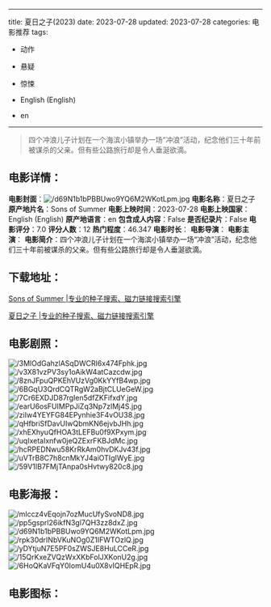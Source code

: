 
---
title: 夏日之子(2023)
date: 2023-07-28
updated: 2023-07-28
categories: 电影推荐
tags:
- 动作
- 悬疑
- 惊悚

- English (English)
- en
---


> 四个冲浪儿子计划在一个海滨小镇举办一场“冲浪”活动，纪念他们三十年前被谋杀的父亲。但有些公路旅行却是令人垂涎欲滴。

## **电影详情**：

**电影封面**：<img src="https://image.tmdb.org/t/p/w200/d69N1b1bPBBUwo9YQ6M2WKotLpm.jpg" alt="/d69N1b1bPBBUwo9YQ6M2WKotLpm.jpg" title="/d69N1b1bPBBUwo9YQ6M2WKotLpm.jpg">
**电影名称**：夏日之子
**原产地片名**：Sons of Summer
**电影上映时间**：2023-07-28
**电影上映国家**：English (English)
**原产地语言**：en
**包含成人内容**：False
**是否纪录片**：False
**电影评分**：7.0
**评分人数**：12
**热门程度**：46.347
**电影时长**：
**电影导演**：
**电影主演**：
**电影简介**：四个冲浪儿子计划在一个海滨小镇举办一场“冲浪”活动，纪念他们三十年前被谋杀的父亲。但有些公路旅行却是令人垂涎欲滴。

## **下载地址**：
[Sons of Summer |专业的种子搜索、磁力链接搜索引擎](https://movie.amd794.com:2083/?search=Sons%20of%20Summer&ordering=&mode=match_phrase&page_size=10&page=1)

[夏日之子 |专业的种子搜索、磁力链接搜索引擎](https://movie.amd794.com:2083/?search=%E5%A4%8F%E6%97%A5%E4%B9%8B%E5%AD%90&ordering=&mode=match_phrase&page_size=10&page=1)
 

## **电影剧照**：
<img src="https://image.tmdb.org/t/p/original/3MlOdGahzlASqDWCRl6x474Fphk.jpg" alt="/3MlOdGahzlASqDWCRl6x474Fphk.jpg" title="/3MlOdGahzlASqDWCRl6x474Fphk.jpg"><img src="https://image.tmdb.org/t/p/original/v3X81vzPV3sy1oAikW4atCazcdw.jpg" alt="/v3X81vzPV3sy1oAikW4atCazcdw.jpg" title="/v3X81vzPV3sy1oAikW4atCazcdw.jpg"><img src="https://image.tmdb.org/t/p/original/8znJFpuQPKEhVUzVg0KkYYfB4wp.jpg" alt="/8znJFpuQPKEhVUzVg0KkYYfB4wp.jpg" title="/8znJFpuQPKEhVUzVg0KkYYfB4wp.jpg"><img src="https://image.tmdb.org/t/p/original/6BGqU3QrdCQTRgW2aBjtCLUeGeW.jpg" alt="/6BGqU3QrdCQTRgW2aBjtCLUeGeW.jpg" title="/6BGqU3QrdCQTRgW2aBjtCLUeGeW.jpg"><img src="https://image.tmdb.org/t/p/original/7Cr6EXDJD87rgIen5dfZKFifxdY.jpg" alt="/7Cr6EXDJD87rgIen5dfZKFifxdY.jpg" title="/7Cr6EXDJD87rgIen5dfZKFifxdY.jpg"><img src="https://image.tmdb.org/t/p/original/earU6osFUIMPpJiZq3Np7zIMj4S.jpg" alt="/earU6osFUIMPpJiZq3Np7zIMj4S.jpg" title="/earU6osFUIMPpJiZq3Np7zIMj4S.jpg"><img src="https://image.tmdb.org/t/p/original/ziIw4YEYFG84EPynhie3F4vOU38.jpg" alt="/ziIw4YEYFG84EPynhie3F4vOU38.jpg" title="/ziIw4YEYFG84EPynhie3F4vOU38.jpg"><img src="https://image.tmdb.org/t/p/original/qHfbriSfDavUIwQbmKN6ejvbJHh.jpg" alt="/qHfbriSfDavUIwQbmKN6ejvbJHh.jpg" title="/qHfbriSfDavUIwQbmKN6ejvbJHh.jpg"><img src="https://image.tmdb.org/t/p/original/xhEXhyuQfHOA3tLEFBu0f9XPxym.jpg" alt="/xhEXhyuQfHOA3tLEFBu0f9XPxym.jpg" title="/xhEXhyuQfHOA3tLEFBu0f9XPxym.jpg"><img src="https://image.tmdb.org/t/p/original/uqIxetaIxnfw0jeQZExrFKBJdMc.jpg" alt="/uqIxetaIxnfw0jeQZExrFKBJdMc.jpg" title="/uqIxetaIxnfw0jeQZExrFKBJdMc.jpg"><img src="https://image.tmdb.org/t/p/original/hcRPEDNwu58KrRkAm0hvDKJv43f.jpg" alt="/hcRPEDNwu58KrRkAm0hvDKJv43f.jpg" title="/hcRPEDNwu58KrRkAm0hvDKJv43f.jpg"><img src="https://image.tmdb.org/t/p/original/uVTrB8C7h8cnMkYJ4aiOTIgIWyE.jpg" alt="/uVTrB8C7h8cnMkYJ4aiOTIgIWyE.jpg" title="/uVTrB8C7h8cnMkYJ4aiOTIgIWyE.jpg"><img src="https://image.tmdb.org/t/p/original/59V1IB7FMjTAnpa0sHvtwy820c8.jpg" alt="/59V1IB7FMjTAnpa0sHvtwy820c8.jpg" title="/59V1IB7FMjTAnpa0sHvtwy820c8.jpg">

## **电影海报**：
<img src="https://image.tmdb.org/t/p/original/mIccz4vEqojn7ozMucUfySvoND8.jpg" alt="/mIccz4vEqojn7ozMucUfySvoND8.jpg" title="/mIccz4vEqojn7ozMucUfySvoND8.jpg"><img src="https://image.tmdb.org/t/p/original/pp5gsprl26ikfN3gl7QH3zz8dxZ.jpg" alt="/pp5gsprl26ikfN3gl7QH3zz8dxZ.jpg" title="/pp5gsprl26ikfN3gl7QH3zz8dxZ.jpg"><img src="https://image.tmdb.org/t/p/original/d69N1b1bPBBUwo9YQ6M2WKotLpm.jpg" alt="/d69N1b1bPBBUwo9YQ6M2WKotLpm.jpg" title="/d69N1b1bPBBUwo9YQ6M2WKotLpm.jpg"><img src="https://image.tmdb.org/t/p/original/rpk30drINbVKuNOg0Z1IFWTOzlQ.jpg" alt="/rpk30drINbVKuNOg0Z1IFWTOzlQ.jpg" title="/rpk30drINbVKuNOg0Z1IFWTOzlQ.jpg"><img src="https://image.tmdb.org/t/p/original/yDYtjuN7E5PF0sZWSJE8HuLCCeR.jpg" alt="/yDYtjuN7E5PF0sZWSJE8HuLCCeR.jpg" title="/yDYtjuN7E5PF0sZWSJE8HuLCCeR.jpg"><img src="https://image.tmdb.org/t/p/original/15QrKxeZVQzWxXKbFolJXKonU2g.jpg" alt="/15QrKxeZVQzWxXKbFolJXKonU2g.jpg" title="/15QrKxeZVQzWxXKbFolJXKonU2g.jpg"><img src="https://image.tmdb.org/t/p/original/6HoQKaVFqY0IomU4u0X8vIQHEpR.jpg" alt="/6HoQKaVFqY0IomU4u0X8vIQHEpR.jpg" title="/6HoQKaVFqY0IomU4u0X8vIQHEpR.jpg">

## **电影图标**：


